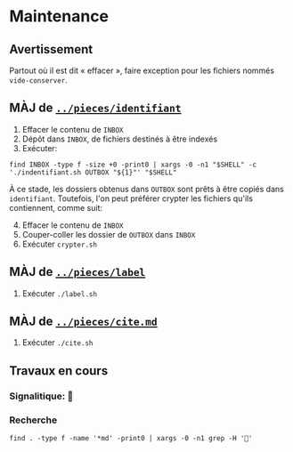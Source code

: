 # Maintenance

## Avertissement

Partout où il est dit « effacer »,  faire exception pour les fichiers nommés `vide-conserver`.

## MÀJ de [`../pieces/identifiant`](../pieces/identifiant)

1. Effacer le contenu de `INBOX`
2. Dépôt dans `INBOX`, de fichiers destinés à être indexés 
3. Exécuter: 

```
find INBOX -type f -size +0 -print0 | xargs -0 -n1 "$SHELL" -c './indentifiant.sh OUTBOX "${1}"' "$SHELL"
```

À ce stade, les dossiers obtenus dans `OUTBOX` sont prêts à être copiés dans `identifiant`. 
Toutefois, l'on peut préférer crypter les fichiers qu'ils contiennent, comme suit:

4. Effacer le contenu de `INBOX`
5. Couper-coller les dossier de `OUTBOX` dans `INBOX`
6. Exécuter `crypter.sh`

## MÀJ de [`../pieces/label`](../pieces/label)

1. Exécuter `./label.sh`

## MÀJ de [`../pieces/cite.md`](../pieces/cite.md)

1. Exécuter `./cite.sh`

## Travaux en cours

### Signalitique: 🚧

### Recherche

```
find . -type f -name '*md' -print0 | xargs -0 -n1 grep -H '🚧'
```
